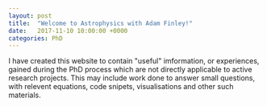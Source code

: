 ```yaml
---
layout: post
title:  "Welcome to Astrophysics with Adam Finley!"
date:   2017-11-10 10:00:00 +0000
categories: PhD
---
```

I have created this website to contain "useful" imformation, or experiences, gained during the PhD process which are not directly applicable to active research projects. This may include work done to answer small questions, with relevent equations, code snipets, visualisations and other such materials.



